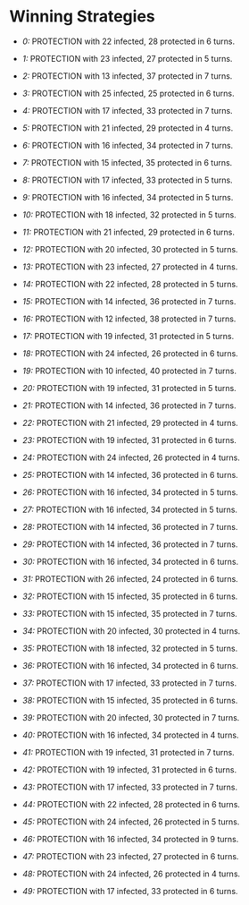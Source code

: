 # Winning Strategies

* _0:_ PROTECTION with 22 infected, 28 protected in 6 turns.


* _1:_ PROTECTION with 23 infected, 27 protected in 5 turns.


* _2:_ PROTECTION with 13 infected, 37 protected in 7 turns.


* _3:_ PROTECTION with 25 infected, 25 protected in 6 turns.


* _4:_ PROTECTION with 17 infected, 33 protected in 7 turns.


* _5:_ PROTECTION with 21 infected, 29 protected in 4 turns.


* _6:_ PROTECTION with 16 infected, 34 protected in 7 turns.


* _7:_ PROTECTION with 15 infected, 35 protected in 6 turns.


* _8:_ PROTECTION with 17 infected, 33 protected in 5 turns.


* _9:_ PROTECTION with 16 infected, 34 protected in 5 turns.


* _10:_ PROTECTION with 18 infected, 32 protected in 5 turns.


* _11:_ PROTECTION with 21 infected, 29 protected in 6 turns.


* _12:_ PROTECTION with 20 infected, 30 protected in 5 turns.


* _13:_ PROTECTION with 23 infected, 27 protected in 4 turns.


* _14:_ PROTECTION with 22 infected, 28 protected in 5 turns.


* _15:_ PROTECTION with 14 infected, 36 protected in 7 turns.


* _16:_ PROTECTION with 12 infected, 38 protected in 7 turns.


* _17:_ PROTECTION with 19 infected, 31 protected in 5 turns.


* _18:_ PROTECTION with 24 infected, 26 protected in 6 turns.


* _19:_ PROTECTION with 10 infected, 40 protected in 7 turns.


* _20:_ PROTECTION with 19 infected, 31 protected in 5 turns.


* _21:_ PROTECTION with 14 infected, 36 protected in 7 turns.


* _22:_ PROTECTION with 21 infected, 29 protected in 4 turns.


* _23:_ PROTECTION with 19 infected, 31 protected in 6 turns.


* _24:_ PROTECTION with 24 infected, 26 protected in 4 turns.


* _25:_ PROTECTION with 14 infected, 36 protected in 6 turns.


* _26:_ PROTECTION with 16 infected, 34 protected in 5 turns.


* _27:_ PROTECTION with 16 infected, 34 protected in 5 turns.


* _28:_ PROTECTION with 14 infected, 36 protected in 7 turns.


* _29:_ PROTECTION with 14 infected, 36 protected in 7 turns.


* _30:_ PROTECTION with 16 infected, 34 protected in 6 turns.


* _31:_ PROTECTION with 26 infected, 24 protected in 6 turns.


* _32:_ PROTECTION with 15 infected, 35 protected in 6 turns.


* _33:_ PROTECTION with 15 infected, 35 protected in 7 turns.


* _34:_ PROTECTION with 20 infected, 30 protected in 4 turns.


* _35:_ PROTECTION with 18 infected, 32 protected in 5 turns.


* _36:_ PROTECTION with 16 infected, 34 protected in 6 turns.


* _37:_ PROTECTION with 17 infected, 33 protected in 7 turns.


* _38:_ PROTECTION with 15 infected, 35 protected in 6 turns.


* _39:_ PROTECTION with 20 infected, 30 protected in 7 turns.


* _40:_ PROTECTION with 16 infected, 34 protected in 4 turns.


* _41:_ PROTECTION with 19 infected, 31 protected in 7 turns.


* _42:_ PROTECTION with 19 infected, 31 protected in 6 turns.


* _43:_ PROTECTION with 17 infected, 33 protected in 7 turns.


* _44:_ PROTECTION with 22 infected, 28 protected in 6 turns.


* _45:_ PROTECTION with 24 infected, 26 protected in 5 turns.


* _46:_ PROTECTION with 16 infected, 34 protected in 9 turns.


* _47:_ PROTECTION with 23 infected, 27 protected in 6 turns.


* _48:_ PROTECTION with 24 infected, 26 protected in 4 turns.


* _49:_ PROTECTION with 17 infected, 33 protected in 6 turns.


